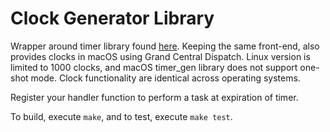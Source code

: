 # Clock Generator Library
Wrapper around timer library found [here](https://qnaplus.com/implement-periodic-timer-linux/).
Keeping the same front-end, also provides clocks in macOS using Grand Central Dispatch.
Linux version is limited to 1000 clocks, and macOS timer_gen library does not support one-shot mode. Clock functionality are identical across operating systems.

Register your handler function to perform a task at expiration of timer.

To build, execute `make`, and to test, execute `make test`.
